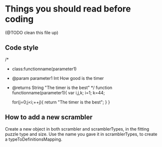 Things you should read before coding
===

(@TODO clean this file up)

Code style
----------

/*
 * class:functionname(parameter1)
 * @param parameter1 Int How good is the timer
 * @returns String "The timer is the best"
 */
 function functionname(parameter1){
   var i,j,k;
   i=1;
   k=44;

   for(j=0;j<i;++j){
     return "The timer is the best";
   }
 }

How to add a new scrambler
--------------------------

Create a new object in both scrambler and scramblerTypes, in the fitting puzzle type and size. Use the name you gave it in scramblerTypes, to create a typeToDefinitionsMapping.
